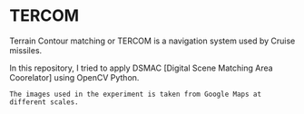 # TERCOM 

Terrain Contour matching or TERCOM is a navigation system used by Cruise missiles. 
<br/> 

In this repository, I tried to apply DSMAC [Digital Scene Matching Area Coorelator] using OpenCV Python. 

    The images used in the experiment is taken from Google Maps at different scales.

